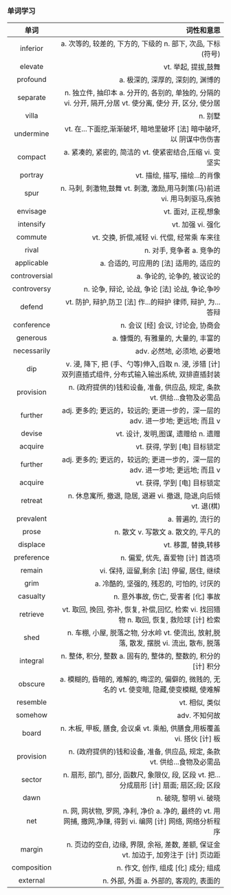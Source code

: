 ### 单词学习
|单词|词性和意思|
|:------:|-----------:|
|inferior |a. 次等的, 较差的, 下方的, 下级的  n. 部下, 次品, 下标(符号)|
|elevate |vt. 举起, 提拔,鼓舞|
|profound |a. 极深的, 深厚的, 深刻的, 渊博的|
|separate |n. 独立件, 抽印本  a. 分开的, 各别的, 单独的, 分隔的  vi. 分开, 隔开,分居  vt. 使分离, 使分  开, 区分, 使分居|
|villa |n. 别墅|
|undermine |vt. 在...下面挖,渐渐破坏, 暗地里破坏  [法] 暗中破坏, 以  阴谋中伤伤害|
|compact |a. 紧凑的, 紧密的, 简洁的  vt. 使紧密结合,压缩  vi. 变坚实|
|portray |vt. 描绘, 描写,  描绘...的肖像|
|spur |n. 马刺, 刺激物,鼓舞  vt. 刺激, 激励,用马刺策(马)前进  vi. 用马刺驱马,疾驰|
|envisage |vt. 面对, 正视,想象|
|intensify |vt. 加强  vi. 强化|
|commute |vt. 交换, 折偿,减轻  vi. 代偿, 经常乘  车来往|
|rival |n. 对手, 竞争者  a. 竞争的|
|applicable |a. 合适的, 可应用的  [法] 适用的, 适应的|
|controversial |a. 争论的, 论争的, 被议论的|
|controversy |n. 论争, 辩论, 论战, 争论  [法] 论战, 争论,争吵|
|defend |vt. 防护, 辩护,防卫  [法] 作...的辩护  律师, 辩护, 为...答辩|
|conference |n. 会议  [经] 会议, 讨论会, 协商会|
|generous |a. 慷慨的, 有雅量的, 大量的, 丰富的|
|necessarily |adv. 必然地, 必须地, 必要地|
|dip |v. 浸, 降下, 把 (手、勺等)伸入,舀取  n. 浸, 涉猎  [计] 双列直插式组件, 分布式输入输出系统, 双排直插封装|
|provision |n. (政府提供的)钱和设备, 准备, 供应品, 规定, 条款 vt. 供给...食物及必需品|
|further |adj. 更多的; 更远的，较远的; 更进一步的，深一层的 adv. 进一步地; 更远地; 而且 v|
|devise |vt. 设计, 发明,图谋, 遗赠给  n. 遗赠|
|acquire |vt. 获得, 学到 [电] 目标锁定|
|further |adj. 更多的; 更远的，较远的; 更进一步的，深一层的 adv. 进一步地; 更远地; 而且 v|
|acquire |vt. 获得, 学到 [电] 目标锁定|
|retreat |n. 休息寓所, 撤退, 隐居, 退避  vi. 撤退, 隐退,向后倾  vt. 退(棋)|
|prevalent|a. 普遍的, 流行的|
|prose|n. 散文  v. 写散文  a. 散文的, 平凡的|
|displace|vt. 移置, 替换,转移|
|preference|n. 偏爱, 优先, 喜爱物  [计] 首选项|
|remain|vi. 保持, 逗留,剩余  [法] 停留, 居住,  继续|
|grim|a. 冷酷的, 坚强的, 残忍的, 可怕的, 讨厌的|
|casualty|n. 意外事故, 伤亡, 受害者  [化] 事故|
|retrieve|vt. 取回, 挽回,  弥补, 恢复, 补偿,回忆, 检索  vi. 找回猎物  n. 取回, 恢复, 救险球  [计] 检索|
|shed|n. 车棚, 小屋, 脱落之物, 分水岭 vt. 使流出, 放射,脱落, 散发, 摆脱  vi. 流出, 散布,  脱落|
|integral|n. 整体, 积分, 整数  a. 固有的, 整体的, 整数的, 积分的  [计] 积分|
|obscure|a. 模糊的, 昏暗的, 难解的, 晦涩的, 偏僻的, 微贱的, 无名的  vt. 使变暗, 隐藏,使变模糊, 使难解|
|resemble|vt. 相似, 类似|
|somehow|adv. 不知何故|
|board|n. 木板, 甲板, 膳食, 会议桌  vt. 乘船, 供膳食,用板覆盖  vi. 搭伙  [计] 板|
|provision|n. (政府提供的)钱和设备, 准备, 供应品, 规定, 条款 vt. 供给...食物及必需品|
|sector|n. 扇形, 部门, 部分, 函数尺, 象限仪, 段, 区段  vt. 把...分成扇形  [计] 扇面; 扇区;段; 区段|
|dawn|n. 破晓, 黎明  vi. 破晓|
|net|n. 网, 网状物, 罗网, 净利, 净价  a. 净的, 最终的 vt. 用网捕, 撒网,净赚, 得到  vi. 编网  [计] 网络, 网络分析程序|
|margin|n. 页边的空白, 边缘, 界限, 余裕, 差数, 差额, 保证金  vt. 加边于, 加旁注于  [计] 页边距|
|composition|n. 作文, 创作, 组成  [化] 成分; 组成|
|external|n. 外部, 外面  a. 外部的, 客观的, 表面的|
